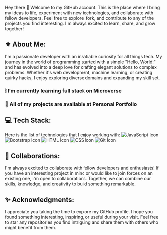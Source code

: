 Hey there 👋 Welcome to my GitHub account. This is the place where I bring my ideas to life, experiment with new technologies, and collaborate with fellow developers. Feel free to explore, fork, and contribute to any of the projects you find interesting. I'm always excited to learn, share, and grow together!

## ⚜ About Me:
I'm a passionate developer with an insatiable curiosity for all things tech. My journey in the world of programming started with a simple "Hello, World!" and has evolved into a deep love for crafting elegant solutions to complex problems. Whether it's web development, machine learning, or creating quirky hacks, I enjoy exploring diverse domains and expanding my skill set.

### 🕯 I’m currently learning full stack on Microverse

### 📁 All of my projects are available at Personal Portfolio

## 💻 Tech Stack:
Here is the list of technologies that I enjoy working with:
![JavaScript Icon](path/to/javascript-icon.svg)
![Bootstrap Icon](path/to/bootstrap-icon.svg)
![HTML Icon](path/to/html-icon.svg)
![CSS Icon](path/to/css-icon.svg)
![Git Icon](path/to/git-icon.svg)

## 🤝 Collaborations:
I'm always excited to collaborate with fellow developers and enthusiasts! If you have an interesting project in mind or would like to join forces on an existing one, I'm open to collaborations. Together, we can combine our skills, knowledge, and creativity to build something remarkable.

## ✨ Acknowledgments:
I appreciate you taking the time to explore my GitHub profile. I hope you found something interesting, inspiring, or useful during your visit. Feel free to star any repositories you find intriguing and share them with others who might benefit from them.
